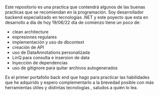 Este repositorio es una practica que contendrá algunos de las buenas practicas que se recomiendan en la programación.
Soy desarrollador backend especializado en tecnologías .NET y este poyecto que esta en desarrollo a día de hoy 19/06/22 día de comienzo tiene un poco de:
* clean architecture
* expresiones regulares
* implementación y uso de dbcontext
* creación de API
* uso de DataAnnotations personalizada
* LinQ para consulta e insersion de data
* Inyección de dependencias
* uso de gitignore para quitar archivos autogenerados

Es el primer portafolio back end que hago para practicar las habilidades que he adquirido y espero complementarlo a la brevedad posible con más herramientas útiles y distintas tecnologias
, saludos a quién lo lea.
